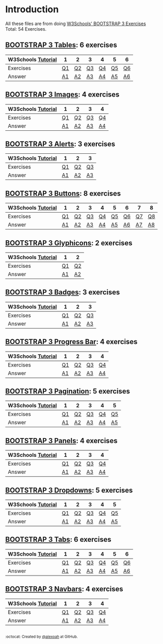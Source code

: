# Introduction
All these files are from doing [W3Schools' BOOTSTRAP 3 Exercises](https://www.w3schools.com/bootstrap/exercise_bs3.asp)  
Total: 54 Exercises.

## [BOOTSTRAP 3 Tables](./BS3-Tables): 6 exercises
| W3Schools [Tutorial](https://www.w3schools.com/bootstrap/bootstrap_tables.asp) | 1 | 2 | 3 | 4 | 5 | 6 |
| :--- | --- | --- | --- | --- | --- | --- |
| Exercises | [Q1](https://www.w3schools.com/bootstrap/exercise_bs3.asp?filename=exercise_bs3_tables1) | [Q2](https://www.w3schools.com/bootstrap/exercise_bs3.asp?filename=exercise_bs3_tables2) | [Q3](https://www.w3schools.com/bootstrap/exercise_bs3.asp?filename=exercise_bs3_tables3) | [Q4](https://www.w3schools.com/bootstrap/exercise_bs3.asp?filename=exercise_bs3_tables4) | [Q5](https://www.w3schools.com/bootstrap/exercise_bs3.asp?filename=exercise_bs3_tables5) | [Q6](https://www.w3schools.com/bootstrap/exercise_bs3.asp?filename=exercise_bs3_tables6) |
| Answer | [A1](./BS3-Tables/bsTablesE1.html) | [A2](./BS3-Tables/bsTablesE2.html) | [A3](./BS3-Tables/bsTablesE3.html) | [A4](./BS3-Tables/bsTablesE4.html) | [A5](./BS3-Tables/bsTablesE5.html) | [A6](./BS3-Tables/bsTablesE6.html) |

## [BOOTSTRAP 3 Images](./BS3-Images): 4 exercises
| W3Schools [Tutorial](https://www.w3schools.com/bootstrap/bootstrap_images.asp) | 1 | 2 | 3 | 4 |
| :--- | --- | --- | --- | --- |
| Exercises | [Q1](https://www.w3schools.com/bootstrap/exercise_bs3.asp?filename=exercise_bs3_images1) | [Q2](https://www.w3schools.com/bootstrap/exercise_bs3.asp?filename=exercise_bs3_images2) | [Q3](https://www.w3schools.com/bootstrap/exercise_bs3.asp?filename=exercise_bs3_images3) | [Q4](https://www.w3schools.com/bootstrap/exercise_bs3.asp?filename=exercise_bs3_images4) |
| Answer | [A1](./BS3-Images/bsImagesE1.html) | [A2](./BS3-Images/bsImagesE2.html) | [A3](./BS3-Images/bsImagesE3.html) | [A4](./BS3-Images/bsImagesE4.html) |

## [BOOTSTRAP 3 Alerts](./BS3-Alerts): 3 exercises
| W3Schools [Tutorial](https://www.w3schools.com/bootstrap/bootstrap_alerts.asp) | 1 | 2 | 3 |
| :--- | --- | --- | --- |
| Exercises | [Q1](https://www.w3schools.com/bootstrap/exercise_bs3.asp?filename=exercise_bs3_alerts1) | [Q2](https://www.w3schools.com/bootstrap/exercise_bs3.asp?filename=exercise_bs3_alerts2) | [Q3](https://www.w3schools.com/bootstrap/exercise_bs3.asp?filename=exercise_bs3_alerts3) |
| Answer | [A1](./BS3-Alerts/bsAlertsE1.html) | [A2](./BS3-Alerts/bsAlertsE2.html) | [A3](./BS3-Alerts/bsAlertsE3.html) |

## [BOOTSTRAP 3 Buttons](./BS3-Buttons): 8 exercises
| W3Schools [Tutorial](https://www.w3schools.com/bootstrap/bootstrap_buttons.asp) | 1 | 2 | 3 | 4 | 5 | 6 | 7 | 8 |
| :--- | --- | --- | --- | --- | --- | --- | --- | --- |
| Exercises | [Q1](https://www.w3schools.com/bootstrap/exercise_bs3.asp?filename=exercise_bs3_buttons1) | [Q2](https://www.w3schools.com/bootstrap/exercise_bs3.asp?filename=exercise_bs3_buttons2) | [Q3](https://www.w3schools.com/bootstrap/exercise_bs3.asp?filename=exercise_bs3_buttons3) | [Q4](https://www.w3schools.com/bootstrap/exercise_bs3.asp?filename=exercise_bs3_buttons4) | [Q5](https://www.w3schools.com/bootstrap/exercise_bs3.asp?filename=exercise_bs3_buttons5) | [Q6](https://www.w3schools.com/bootstrap/exercise_bs3.asp?filename=exercise_bs3_buttons6) | [Q7](https://www.w3schools.com/bootstrap/exercise_bs3.asp?filename=exercise_bs3_buttons7) | [Q8](https://www.w3schools.com/bootstrap/exercise_bs3.asp?filename=exercise_bs3_buttons8) |
| Answer | [A1](./BS3-Buttons/bsButtonsE1.html) | [A2](./BS3-Buttons/bsButtonsE2.html) | [A3](./BS3-Buttons/bsButtonsE3.html) | [A4](./BS3-Buttons/bsButtonsE4.html) | [A5](./BS3-Buttons/bsButtonsE5.html) | [A6](./BS3-Buttons/bsButtonsE6.html) | [A7](./BS3-Buttons/bsButtonsE7.html) | [A8](./BS3-Buttons/bsButtonsE8.html) |

## [BOOTSTRAP 3 Glyphicons](./BS3-Glyphicons): 2 exercises
| W3Schools [Tutorial](https://www.w3schools.com/bootstrap/bootstrap_glyphicons.asp) | 1 | 2 |
| :--- | --- | --- |
| Exercises | [Q1](https://www.w3schools.com/bootstrap/exercise_bs3.asp?filename=exercise_bs3_glyphicons1) | [Q2](https://www.w3schools.com/bootstrap/exercise_bs3.asp?filename=exercise_bs3_glyphicons2) |
| Answer | [A1](./BS3-Glyphicons/bsGlyphiconsE1.html) | [A2](./BS3-Glyphicons/bsGlyphiconsE2.html) |

## [BOOTSTRAP 3 Badges](./BS3-Badges): 3 exercises
| W3Schools [Tutorial](https://www.w3schools.com/bootstrap/bootstrap_badges_labels.asp) | 1 | 2 | 3 |
| :--- | --- | --- | --- |
| Exercises | [Q1](https://www.w3schools.com/bootstrap/exercise_bs3.asp?filename=exercise_bs3_badges1) | [Q2](https://www.w3schools.com/bootstrap/exercise_bs3.asp?filename=exercise_bs3_badges2) | [Q3](https://www.w3schools.com/bootstrap/exercise_bs3.asp?filename=exercise_bs3_badges3) |
| Answer | [A1](./BS3-Badges/bsBadgesE1.html) | [A2](./BS3-Badges/bsBadgesE2.html) | [A3](./BS3-Badges/bsBadgesE3.html) |

## [BOOTSTRAP 3 Progress Bar](./BS3-ProgressBar): 4 exercises
| W3Schools [Tutorial](https://www.w3schools.com/bootstrap/bootstrap_progressbars.asp) | 1 | 2 | 3 | 4 |
| :--- | --- | --- | --- | --- |
| Exercises | [Q1](https://www.w3schools.com/bootstrap/exercise_bs3.asp?filename=exercise_bs3_progressbars1) | [Q2](https://www.w3schools.com/bootstrap/exercise_bs3.asp?filename=exercise_bs3_progressbars2) | [Q3](https://www.w3schools.com/bootstrap/exercise_bs3.asp?filename=exercise_bs3_progressbars3) | [Q4](https://www.w3schools.com/bootstrap/exercise_bs3.asp?filename=exercise_bs3_progressbars4) |
| Answer | [A1](./BS3-ProgressBar/bsProgressBarE1.html) | [A2](./BS3-ProgressBar/bsProgressBarE2.html) | [A3](./BS3-ProgressBar/bsProgressBarE3.html) | [A4](./BS3-ProgressBar/bsProgressBarE4.html) |

## [BOOTSTRAP 3 Pagination](./BS3-Pagination): 5 exercises
| W3Schools [Tutorial](https://www.w3schools.com/bootstrap/bootstrap_pagination.asp) | 1 | 2 | 3 | 4 | 5 |
| :--- | --- | --- | --- | --- | --- |
| Exercises | [Q1](https://www.w3schools.com/bootstrap/exercise_bs3.asp?filename=exercise_bs3_pagination1) | [Q2](https://www.w3schools.com/bootstrap/exercise_bs3.asp?filename=exercise_bs3_pagination2) | [Q3](https://www.w3schools.com/bootstrap/exercise_bs3.asp?filename=exercise_bs3_pagination3) | [Q4](https://www.w3schools.com/bootstrap/exercise_bs3.asp?filename=exercise_bs3_pagination4) | [Q5](https://www.w3schools.com/bootstrap/exercise_bs3.asp?filename=exercise_bs3_pagination5) |
| Answer | [A1](./BS3-Pagination/bsPaginationE1.html) | [A2](./BS3-Pagination/bsPaginationE2.html) | [A3](./BS3-Pagination/bsPaginationE3.html) | [A4](./BS3-Pagination/bsPaginationE4.html) | [A5](./BS3-Pagination/bsPaginationE5.html) |

## [BOOTSTRAP 3 Panels](./BS3-Panels): 4 exercises
| W3Schools [Tutorial](https://www.w3schools.com/bootstrap/bootstrap_panels.asp) | 1 | 2 | 3 | 4 |
| :--- | --- | --- | --- | --- |
| Exercises | [Q1](https://www.w3schools.com/bootstrap/exercise_bs3.asp?filename=exercise_bs3_panels1) | [Q2](https://www.w3schools.com/bootstrap/exercise_bs3.asp?filename=exercise_bs3_panels2) | [Q3](https://www.w3schools.com/bootstrap/exercise_bs3.asp?filename=exercise_bs3_panels3) | [Q4](https://www.w3schools.com/bootstrap/exercise_bs3.asp?filename=exercise_bs3_panels4) |
| Answer | [A1](./BS3-Panels/bsPanelsE1.html) | [A2](./BS3-Panels/bsPanelsE2.html) | [A3](./BS3-Panels/bsPanelsE3.html) | [A4](./BS3-Panels/bsPanelsE4.html) |

## [BOOTSTRAP 3 Dropdowns](./BS3-Dropdowns): 5 exercises
| W3Schools [Tutorial](https://www.w3schools.com/bootstrap/bootstrap_dropdowns.asp) | 1 | 2 | 3 | 4 | 5 |
| :--- | --- | --- | --- | --- | --- |
| Exercises | [Q1](https://www.w3schools.com/bootstrap/exercise_bs3.asp?filename=exercise_bs3_dropdowns1) | [Q2](https://www.w3schools.com/bootstrap/exercise_bs3.asp?filename=exercise_bs3_dropdowns2) | [Q3](https://www.w3schools.com/bootstrap/exercise_bs3.asp?filename=exercise_bs3_dropdowns3) | [Q4](https://www.w3schools.com/bootstrap/exercise_bs3.asp?filename=exercise_bs3_dropdowns4) | [Q5](https://www.w3schools.com/bootstrap/exercise_bs3.asp?filename=exercise_bs3_dropdowns5) |
| Answer | [A1](./BS3-Dropdowns/bsDropdownsE1.html) | [A2](./BS3-Dropdowns/bsDropdownsE2.html) | [A3](./BS3-Dropdowns/bsDropdownsE3.html) | [A4](./BS3-Dropdowns/bsDropdownsE4.html) | [A5](./BS3-Dropdowns/bsDropdownsE5.html) |

## [BOOTSTRAP 3 Tabs](./BS3-Tabs): 6 exercises
| W3Schools [Tutorial](https://www.w3schools.com/bootstrap/bootstrap_tabs_pills.asp) | 1 | 2 | 3 | 4 | 5 | 6 |
| :--- | --- | --- | --- | --- | --- | --- |
| Exercises | [Q1](https://www.w3schools.com/bootstrap/exercise_bs3.asp?filename=exercise_bs3_tabs1) | [Q2](https://www.w3schools.com/bootstrap/exercise_bs3.asp?filename=exercise_bs3_tabs2) | [Q3](https://www.w3schools.com/bootstrap/exercise_bs3.asp?filename=exercise_bs3_tabs3) | [Q4](https://www.w3schools.com/bootstrap/exercise_bs3.asp?filename=exercise_bs3_tabs4) | [Q5](https://www.w3schools.com/bootstrap/exercise_bs3.asp?filename=exercise_bs3_tabs5) | [Q6](https://www.w3schools.com/bootstrap/exercise_bs3.asp?filename=exercise_bs3_tabs6) |
| Answer | [A1](./BS3-Tabs/bsTabsE1.html) | [A2](./BS3-Tabs/bsTabsE2.html) | [A3](./BS3-Tabs/bsTabsE3.html) | [A4](./BS3-Tabs/bsTabsE4.html) | [A5](./BS3-Tabs/bsTabsE5.html) | [A6](./BS3-Tabs/bsTabsE6.html) |

## [BOOTSTRAP 3 Navbars](./BS3-Navbars): 4 exercises
| W3Schools [Tutorial](https://www.w3schools.com/bootstrap/bootstrap_navbar.asp) | 1 | 2 | 3 | 4 |
| :--- | --- | --- | --- | --- |
| Exercises | [Q1](https://www.w3schools.com/bootstrap/exercise_bs3.asp?filename=exercise_bs3_navbars1) | [Q2](https://www.w3schools.com/bootstrap/exercise_bs3.asp?filename=exercise_bs3_navbars2) | [Q3](https://www.w3schools.com/bootstrap/exercise_bs3.asp?filename=exercise_bs3_navbars3) | [Q4](https://www.w3schools.com/bootstrap/exercise_bs3.asp?filename=exercise_bs3_navbars4) |
| Answer | [A1](./BS3-Navbars/bsNavbarsE1.html) | [A2](./BS3-Navbars/bsNavbarsE2.html) | [A3](./BS3-Navbars/bsNavbarsE3.html) | [A4](./BS3-Navbars/bsNavbarsE4.html) |

##
<sup>:octocat: Created by [@alexoah](http://github.com/alexoah) at GitHub.</sup>